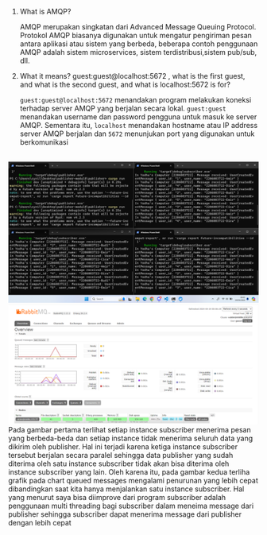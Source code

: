 1. What is AMQP?

    AMQP merupakan singkatan dari Advanced Message Queuing Protocol. Protokol AMQP biasanya digunakan untuk mengatur pengiriman pesan antara aplikasi atau sistem yang berbeda, beberapa contoh penggunaan AMQP adalah sistem microservices, sistem terdistribusi,sistem pub/sub, dll.


2. What it means? guest:guest@localhost:5672 , what is the first guest, and what is the second guest, and what is localhost:5672 is for?

    `guest:guest@localhost:5672` menandakan program melakukan koneksi terhadap server AMQP yang berjalan secara lokal. `guest:guest` menandakan username dan password pengguna untuk masuk ke server AMQP. Sementara itu, `localhost` menandakan hostname atau IP address server AMQP berjalan dan `5672` menunjukan port yang digunakan untuk berkomunikasi
<br></br>

![subscriber-terminal](subscriber-terminal.png)
![three-result](three-result.png)
Pada gambar pertama terlihat setiap instance subscriber menerima pesan yang berbeda-beda dan setiap instance tidak menerima seluruh data yang dikirim oleh publisher. Hal ini terjadi karena ketiga instance subscriber tersebut berjalan secara paralel sehingga data publisher yang sudah diterima oleh satu instance subscriber tidak akan bisa diterima oleh instance subscriber yang lain. Oleh karena itu, pada gambar kedua terliha grafik pada chart queued messages mengalami penurunan yang lebih cepat dibandingkan saat kita hanya menjalankan satu instance subscriber.
Hal yang menurut saya bisa diimprove dari program subscriber adalah penggunaan multi threading bagi subscriber dalam meneima message dari publisher sehingga subscriber dapat menerima message dari publisher dengan lebih cepat
